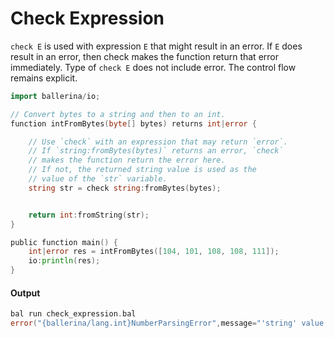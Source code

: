 # Check Expression

 `check E` is used with expression `E` that might result in an error.
 If `E` does result in an error, then check makes the function return that error
 immediately.
 Type of `check E` does not include error.
 The control flow remains explicit.

```go
import ballerina/io;

// Convert bytes to a string and then to an int.
function intFromBytes(byte[] bytes) returns int|error {

    // Use `check` with an expression that may return `error`.
    // If `string:fromBytes(bytes)` returns an error, `check`
    // makes the function return the error here.
    // If not, the returned string value is used as the 
    // value of the `str` variable.
    string str = check string:fromBytes(bytes);


    return int:fromString(str);
}

public function main() {
    int|error res = intFromBytes([104, 101, 108, 108, 111]);
    io:println(res);
}
```

#### Output

```go
bal run check_expression.bal
error("{ballerina/lang.int}NumberParsingError",message="'string' value 'hello' cannot be converted to 'int'")
```
